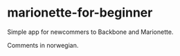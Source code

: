 marionette-for-beginner
=======================

Simple app for newcommers to Backbone and Marionette.

Comments in norwegian.
